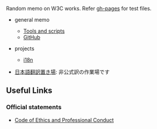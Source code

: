 Random memo on W3C works.
Refer [gh-pages](https://himorin.github.io/w3c-memo/) for test files.

* general memo

  * [Tools and scripts](tools/)
  * [GitHub](github/)

* projects

  * [i18n](i18n/)

* [日本語翻訳置き場](translations/): 非公式訳の作業場です


## Useful Links

### Official statements

* [Code of Ethics and Professional Conduct](https://www.w3.org/Consortium/cepc/)

